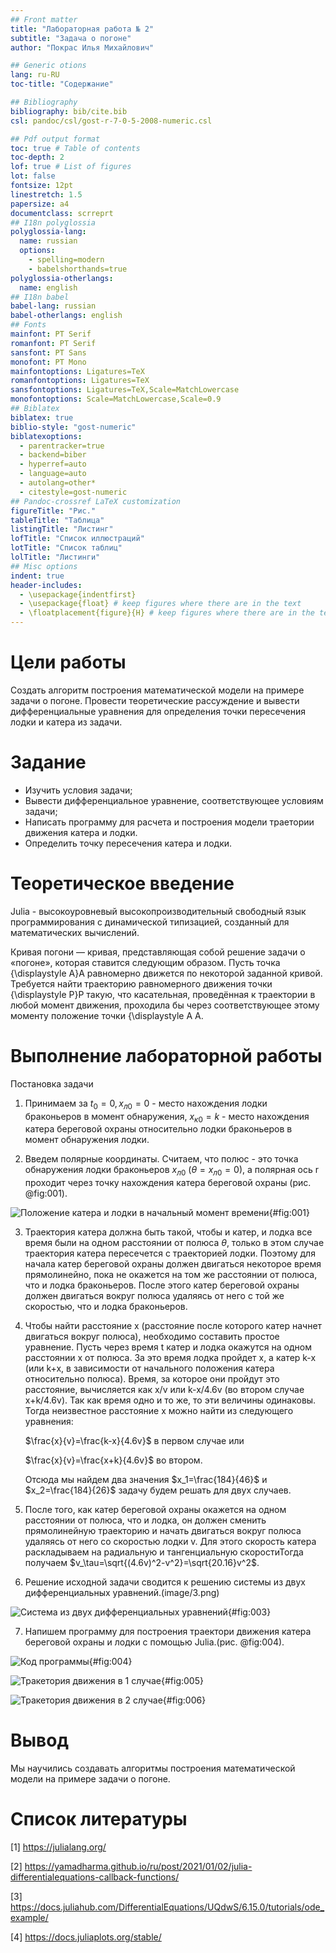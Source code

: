 ```yaml
---
## Front matter
title: "Лабораторная работа № 2"
subtitle: "Задача о погоне"
author: "Покрас Илья Михайлович"

## Generic otions
lang: ru-RU
toc-title: "Содержание"

## Bibliography
bibliography: bib/cite.bib
csl: pandoc/csl/gost-r-7-0-5-2008-numeric.csl

## Pdf output format
toc: true # Table of contents
toc-depth: 2
lof: true # List of figures
lot: false
fontsize: 12pt
linestretch: 1.5
papersize: a4
documentclass: scrreprt
## I18n polyglossia
polyglossia-lang:
  name: russian
  options:
	- spelling=modern
	- babelshorthands=true
polyglossia-otherlangs:
  name: english
## I18n babel
babel-lang: russian
babel-otherlangs: english
## Fonts
mainfont: PT Serif
romanfont: PT Serif
sansfont: PT Sans
monofont: PT Mono
mainfontoptions: Ligatures=TeX
romanfontoptions: Ligatures=TeX
sansfontoptions: Ligatures=TeX,Scale=MatchLowercase
monofontoptions: Scale=MatchLowercase,Scale=0.9
## Biblatex
biblatex: true
biblio-style: "gost-numeric"
biblatexoptions:
  - parentracker=true
  - backend=biber
  - hyperref=auto
  - language=auto
  - autolang=other*
  - citestyle=gost-numeric
## Pandoc-crossref LaTeX customization
figureTitle: "Рис."
tableTitle: "Таблица"
listingTitle: "Листинг"
lofTitle: "Список иллюстраций"
lotTitle: "Список таблиц"
lolTitle: "Листинги"
## Misc options
indent: true
header-includes:
  - \usepackage{indentfirst}
  - \usepackage{float} # keep figures where there are in the text
  - \floatplacement{figure}{H} # keep figures where there are in the text
---
```




# Цели работы

Создать алгоритм построения математической модели на примере задачи о погоне. Провести теоретические рассуждение и вывести дифференциальные уравнения для определения точки пересечения лодки и катера из задачи.

# Задание

- Изучить условия задачи;
- Вывести дифференциальное уравнение, соответствующее условиям задачи;
- Написать программу для расчета и построения модели траетории движения катера и лодки.
- Определить точку пересечения катера и лодки.

# Теоретическое введение

Julia -  высокоуровневый высокопроизводительный свободный язык программирования с динамической типизацией, созданный для математических вычислений.

Кривая погони — кривая, представляющая собой решение задачи о «погоне», которая ставится следующим образом. Пусть точка {\displaystyle A}A равномерно движется по некоторой заданной кривой. Требуется найти траекторию равномерного движения точки {\displaystyle P}P такую, что касательная, проведённая к траектории в любой момент движения, проходила бы через соответствующее этому моменту положение точки {\displaystyle A A.


# Выполнение лабораторной работы

Постановка задачи

1. Принимаем за $t_0 = 0, x_{л0}=0$  - место нахождения лодки браконьеров в момент обнаружения, $x_{к0}=k$ - место нахождения катера береговой охраны относительно лодки браконьеров в момент обнаружения лодки.

2. Введем полярные координаты. Считаем, что полюс - это точка обнаружения лодки браконьеров $x_{л0}$ $(\theta=x_{л0}=0)$, а полярная ось r проходит через точку нахождения катера береговой охраны (рис. @fig:001).


![Положение катера и лодки в начальный момент времени](image/1.png){#fig:001}


3. Траектория катера должна быть такой, чтобы и катер, и лодка все время были на одном расстоянии от полюса $\theta$, только в этом случае траектория катера пересечется с траекторией лодки.
Поэтому для начала катер береговой охраны должен двигаться некоторое
время прямолинейно, пока не окажется на том же расстоянии от полюса, что
и лодка браконьеров. После этого катер береговой охраны должен двигаться
вокруг полюса удаляясь от него с той же скоростью, что и лодка
браконьеров.
4. Чтобы найти расстояние x (расстояние после которого катер начнет двигаться вокруг полюса), необходимо составить простое уравнение. Пусть через время t катер и лодка окажутся на одном расстоянии x от полюса. За это время лодка пройдет x, а катер k-x (или k+x, в зависимости от начального положения катера относительно полюса). Время, за которое они пройдут это расстояние, вычисляется как x/v или k-x/4.6v (во втором случае x+k/4.6v). Так как время одно и то же, то эти величины одинаковы. Тогда неизвестное расстояние x можно найти из следующего уравнения:

    $\frac{x}{v}=\frac{k-x}{4.6v}$ в первом случае или

    $\frac{x}{v}=\frac{x+k}{4.6v}$ во втором.

    Отсюда мы найдем два значения $x_1=\frac{184}{46}$ и $x_2=\frac{184}{26}$ задачу будем решать для двух случаев.
5. После того, как катер береговой охраны окажется на одном расстоянии от полюса, что и лодка, он должен сменить прямолинейную траекторию и начать двигаться вокруг полюса удаляясь от него со скоростью лодки v. Для этого скорость катера раскладываем на радиальную и тангенциальную скоростиТогда получаем $v_\tau=\sqrt{(4.6v)^2-v^2}=\sqrt{20.16}v^2$.

6. Решение исходной задачи сводится к решению системы из двух дифференциальных уравнений.(image/3.png)

![Система из двух дифференциальных уравнений](image/3.png){#fig:003}

7. Напишем программу для построения траектори движения катера береговой охраны и лодки с помощью Julia.(рис. @fig:004).

![Код программы](image/code.png){#fig:004}


![Тракетория движения в 1 случае](image/model1.png){#fig:005}

![Тракетория движения в 2 случае](image/model2.png){#fig:006}

# Вывод

Мы научились создавать алгоритмы построения математической модели на примере задачи о погоне.


# Список литературы

[1] https://julialang.org/

[2] https://yamadharma.github.io/ru/post/2021/01/02/julia-differentialequations-callback-functions/

[3] https://docs.juliahub.com/DifferentialEquations/UQdwS/6.15.0/tutorials/ode_example/

[4] https://docs.juliaplots.org/stable/